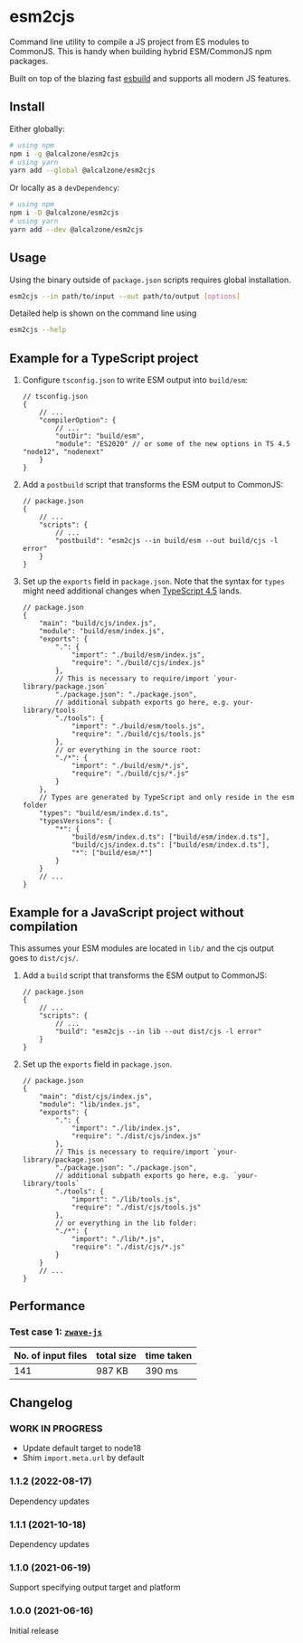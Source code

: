 # esm2cjs

Command line utility to compile a JS project from ES modules to CommonJS. This is handy when building hybrid ESM/CommonJS npm packages.

Built on top of the blazing fast [esbuild](https://github.com/evanw/esbuild) and supports all modern JS features.

## Install

Either globally:
```bash
# using npm
npm i -g @alcalzone/esm2cjs
# using yarn
yarn add --global @alcalzone/esm2cjs
```

Or locally as a `devDependency`:
```bash
# using npm
npm i -D @alcalzone/esm2cjs
# using yarn
yarn add --dev @alcalzone/esm2cjs
```

## Usage
Using the binary outside of `package.json` scripts requires global installation.
```bash
esm2cjs --in path/to/input --out path/to/output [options]
```

Detailed help is shown on the command line using

```bash
esm2cjs --help
```

## Example for a TypeScript project

1. Configure `tsconfig.json` to write ESM output into `build/esm`:

    ```jsonc
    // tsconfig.json
    {
    	// ...
    	"compilerOption": {
    		// ...
    		"outDir": "build/esm",
    		"module": "ES2020" // or some of the new options in TS 4.5 "node12", "nodenext"
    	}
    }
    ```

1. Add a `postbuild` script that transforms the ESM output to CommonJS:

    ```jsonc
    // package.json
    {
    	// ...
    	"scripts": {
    		// ...
    		"postbuild": "esm2cjs --in build/esm --out build/cjs -l error"
    	}
    }
    ```

1. Set up the `exports` field in `package.json`. Note that the syntax for `types` might need additional changes when [TypeScript 4.5](https://devblogs.microsoft.com/typescript/announcing-typescript-4-5-beta/#packagejson-exports-imports-and-self-referencing) lands.
    ```jsonc
    // package.json
    {
    	"main": "build/cjs/index.js",
    	"module": "build/esm/index.js",
    	"exports": {
    		".": {
    			"import": "./build/esm/index.js",
    			"require": "./build/cjs/index.js"
    		},
    		// This is necessary to require/import `your-library/package.json`
    		"./package.json": "./package.json",
    		// additional subpath exports go here, e.g. your-library/tools
    		"./tools": {
    			"import": "./build/esm/tools.js",
    			"require": "./build/cjs/tools.js"
    		},
    		// or everything in the source root:
    		"./*": {
    			"import": "./build/esm/*.js",
    			"require": "./build/cjs/*.js"
    		}
    	},
    	// Types are generated by TypeScript and only reside in the esm folder
    	"types": "build/esm/index.d.ts",
    	"typesVersions": {
    		"*": {
    			"build/esm/index.d.ts": ["build/esm/index.d.ts"],
    			"build/cjs/index.d.ts": ["build/esm/index.d.ts"],
    			"*": ["build/esm/*"]
    		}
    	}
    	// ...
    }
    ```

## Example for a JavaScript project without compilation

This assumes your ESM modules are located in `lib/` and the cjs output goes to `dist/cjs/`.

1. Add a `build` script that transforms the ESM output to CommonJS:

    ```jsonc
    // package.json
    {
    	// ...
    	"scripts": {
    		// ...
    		"build": "esm2cjs --in lib --out dist/cjs -l error"
    	}
    }
    ```

1. Set up the `exports` field in `package.json`.
    ```jsonc
    // package.json
    {
    	"main": "dist/cjs/index.js",
    	"module": "lib/index.js",
    	"exports": {
    		".": {
    			"import": "./lib/index.js",
    			"require": "./dist/cjs/index.js"
    		},
    		// This is necessary to require/import `your-library/package.json`
    		"./package.json": "./package.json",
    		// additional subpath exports go here, e.g. `your-library/tools`
    		"./tools": {
    			"import": "./lib/tools.js",
    			"require": "./dist/cjs/tools.js"
    		},
    		// or everything in the lib folder:
    		"./*": {
    			"import": "./lib/*.js",
    			"require": "./dist/cjs/*.js"
    		}
    	}
    	// ...
    }
    ```

## Performance

### Test case 1: [`zwave-js`](https://github.com/zwave-js/node-zwave-js)

| No. of input files | total size | time taken |
| ------------------ | ---------- | ---------- |
| 141                | 987 KB     | 390 ms     |

## Changelog

<!--
  Placeholder for the next version:
  ### **WORK IN PROGRESS**
-->
### **WORK IN PROGRESS**
* Update default target to node18
* Shim `import.meta.url` by default

### 1.1.2 (2022-08-17)
Dependency updates

### 1.1.1 (2021-10-18)
Dependency updates

### 1.1.0 (2021-06-19)
Support specifying output target and platform

### 1.0.0 (2021-06-16)

Initial release
